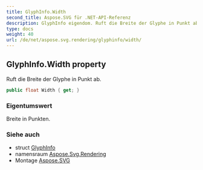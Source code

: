 ```yaml
---
title: GlyphInfo.Width
second_title: Aspose.SVG für .NET-API-Referenz
description: GlyphInfo eigendom. Ruft die Breite der Glyphe in Punkt ab.
type: docs
weight: 40
url: /de/net/aspose.svg.rendering/glyphinfo/width/
---
```

## GlyphInfo.Width property

Ruft die Breite der Glyphe in Punkt ab.

```csharp
public float Width { get; }
```

### Eigentumswert

Breite in Punkten.

### Siehe auch

* struct [GlyphInfo](../)
* namensraum [Aspose.Svg.Rendering](../../glyphinfo/)
* Montage [Aspose.SVG](../../../)


